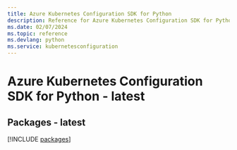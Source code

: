 ```yaml
---
title: Azure Kubernetes Configuration SDK for Python
description: Reference for Azure Kubernetes Configuration SDK for Python
ms.date: 02/07/2024
ms.topic: reference
ms.devlang: python
ms.service: kubernetesconfiguration
---
```

# Azure Kubernetes Configuration SDK for Python - latest
## Packages - latest
[!INCLUDE [packages](kubernetes-configuration-index.md)]